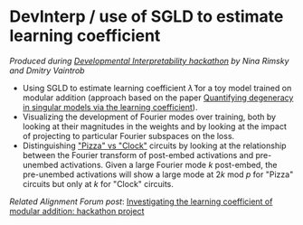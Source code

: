 # DevInterp / use of SGLD to estimate learning coefficient

_Produced during [Developmental Interpretability hackathon](https://events.humanitix.com/hackathon-developmental-interpretability) by Nina Rimsky and Dmitry Vaintrob_

- Using SGLD to estimate learning coefficient $\hat{\lambda}$ for a toy model trained on modular addition (approach based on the paper [Quantifying degeneracy in singular models via the learning coefficient](https://arxiv.org/pdf/2308.12108v1.pdf)).
- Visualizing the development of Fourier modes over training, both by looking at their magnitudes in the weights and by looking at the impact of projecting to particular Fourier subspaces on the loss.
- Distinguishing ["Pizza" vs "Clock"](https://browse.arxiv.org/pdf/2306.17844.pdf) circuits by looking at the relationship between the Fourier transform of post-embed activations and pre-unembed activations. Given a large Fourier mode $k$ post-embed, the pre-unembed activations will show a large mode at $2k \text{ mod } p$ for "Pizza" circuits but only at $k$ for "Clock" circuits.

_Related Alignment Forum post_: [Investigating the learning coefficient of modular addition: hackathon project](https://www.alignmentforum.org/posts/4v3hMuKfsGatLXPgt/investigating-the-learning-coefficient-of-modular-addition)